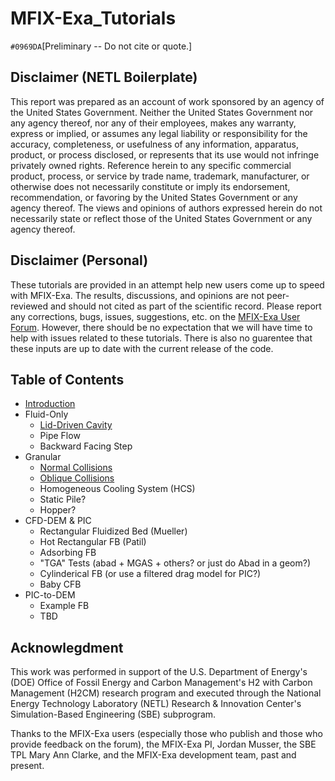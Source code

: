 # MFIX-Exa_Tutorials

`#0969DA`[Preliminary -- Do not cite or quote.]

## Disclaimer (NETL Boilerplate)

This report was prepared as an account of work sponsored by
an agency of the United States Government. Neither the United States
Government nor any agency thereof, nor any of their employees, makes
any warranty, express or implied, or assumes any legal liability or
responsibility for the accuracy, completeness, or usefulness of any
information, apparatus, product, or process disclosed, or represents that its
use would not infringe privately owned rights. Reference herein to any
specific commercial product, process, or service by trade name,
trademark, manufacturer, or otherwise does not necessarily constitute or
imply its endorsement, recommendation, or favoring by the United States
Government or any agency thereof. The views and opinions of authors
expressed herein do not necessarily state or reflect those of the United
States Government or any agency thereof.


## Disclaimer (Personal)

These tutorials are provided in an attempt help new users come up to speed
with MFIX-Exa. The results, discussions, and opinions are not peer-reviewed
and should not cited as part of the scientific record.
Please report any corrections, bugs, issues, suggestions, etc. on the
[MFIX-Exa User Forum](https://mfix.netl.doe.gov/forum/c/mfix-exa).
However, there should be no expectation that we will have time to
help with issues related to these tutorials. There is also no guarentee that
these inputs are up to date with the current release of the code.


## Table of Contents

* [Introduction](intro.md)
* Fluid-Only
  - [Lid-Driven Cavity](fluid/lid-driven_cavity/README.md)
  - Pipe Flow
  - Backward Facing Step
* Granular
  - [Normal Collisions](granular/normal_collisions/README.md)
  - [Oblique Collisions](granular/oblique_collisions/README.md)
  - Homogeneous Cooling System (HCS)
  - Static Pile?
  - Hopper?
* CFD-DEM & PIC
  - Rectangular Fluidized Bed (Mueller)
  - Hot Rectangular FB (Patil)
  - Adsorbing FB
  - "TGA" Tests (abad + MGAS + others? or just do Abad in a geom?)
  - Cylinderical FB (or use a filtered drag model for PIC?)
  - Baby CFB
* PIC-to-DEM
  - Example FB
  - TBD


## Acknowlegdment

This work was performed in support of the U.S. Department of Energy's (DOE) Office of Fossil Energy and Carbon Management's H2 with Carbon Management (H2CM) research program and executed through the National Energy Technology Laboratory (NETL) Research \& Innovation Center's Simulation-Based Engineering (SBE) subprogram.

Thanks to the MFIX-Exa users
(especially those who publish and those who provide feedback on the forum),
the MFIX-Exa PI, Jordan Musser, the SBE TPL Mary Ann Clarke,
and the MFIX-Exa development team, past and present.
